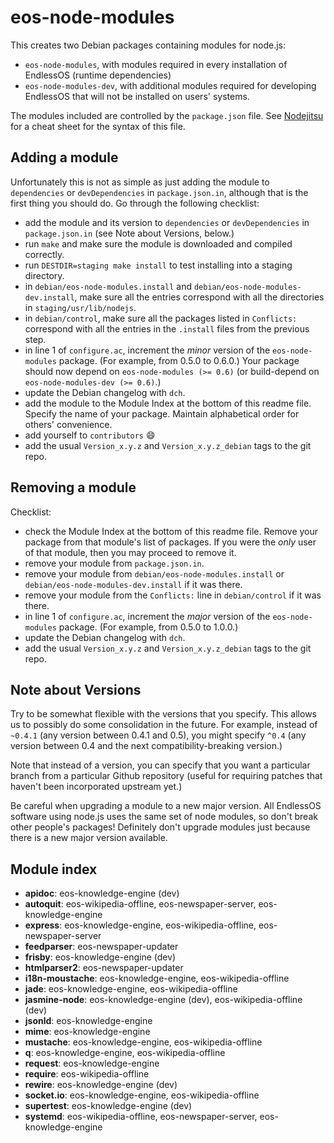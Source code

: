 eos-node-modules
================
This creates two Debian packages containing modules for node.js:

- `eos-node-modules`, with modules required in every installation of EndlessOS (runtime dependencies)
- `eos-node-modules-dev`, with additional modules required for developing EndlessOS that will not be installed on users' systems.

The modules included are controlled by the `package.json` file. See [Nodejitsu](http://package.json.nodejitsu.com/) for a cheat sheet for the syntax of this file.

Adding a module
---------------
Unfortunately this is not as simple as just adding the module to `dependencies` or `devDependencies` in `package.json.in`, although that is the first thing you should do.
Go through the following checklist:

- add the module and its version to `dependencies` or `devDependencies` in `package.json.in` (see Note about Versions, below.)
- run `make` and make sure the module is downloaded and compiled correctly.
- run `DESTDIR=staging make install` to test installing into a staging directory.
- in `debian/eos-node-modules.install` and `debian/eos-node-modules-dev.install`, make sure all the entries correspond with all the directories in `staging/usr/lib/nodejs`.
- in `debian/control`, make sure all the packages listed in `Conflicts:` correspond with all the entries in the `.install` files from the previous step.
- in line 1 of `configure.ac`, increment the *minor* version of the `eos-node-modules` package. (For example, from 0.5.0 to 0.6.0.) Your package should now depend on `eos-node-modules (>= 0.6)` (or build-depend on `eos-node-modules-dev (>= 0.6)`.)
- update the Debian changelog with `dch`.
- add the module to the Module Index at the bottom of this readme file. Specify the name of your package. Maintain alphabetical order for others' convenience.
- add yourself to `contributors` :smile:
- add the usual `Version_x.y.z` and `Version_x.y.z_debian` tags to the git repo.

Removing a module
-----------------
Checklist:

- check the Module Index at the bottom of this readme file. Remove your package from that module's list of packages. If you were the *only* user of that module, then you may proceed to remove it.
- remove your module from `package.json.in`.
- remove your module from `debian/eos-node-modules.install` or `debian/eos-node-modules-dev.install` if it was there.
- remove your module from the `Conflicts:` line in `debian/control` if it was there.
- in line 1 of `configure.ac`, increment the *major* version of the `eos-node-modules` package. (For example, from 0.5.0 to 1.0.0.)
- update the Debian changelog with `dch`.
- add the usual `Version_x.y.z` and `Version_x.y.z_debian` tags to the git repo.

Note about Versions
-------------------
Try to be somewhat flexible with the versions that you specify.
This allows us to possibly do some consolidation in the future.
For example, instead of `~0.4.1` (any version between 0.4.1 and 0.5), you might specify `^0.4` (any version between 0.4 and the next compatibility-breaking version.)

Note that instead of a version, you can specify that you want a particular branch from a particular Github repository (useful for requiring patches that haven't been incorporated upstream yet.)

Be careful when upgrading a module to a new major version.
All EndlessOS software using node.js uses the same set of node modules, so don't break other people's packages!
Definitely don't upgrade modules just because there is a new major version available.

Module index
------------
- **apidoc**: eos-knowledge-engine (dev)
- **autoquit**: eos-wikipedia-offline, eos-newspaper-server, eos-knowledge-engine
- **express**: eos-knowledge-engine, eos-wikipedia-offline, eos-newspaper-server
- **feedparser**: eos-newspaper-updater
- **frisby**: eos-knowledge-engine (dev)
- **htmlparser2**: eos-newspaper-updater
- **i18n-moustache**: eos-knowledge-engine, eos-wikipedia-offline
- **jade**: eos-knowledge-engine, eos-wikipedia-offline
- **jasmine-node**: eos-knowledge-engine (dev), eos-wikipedia-offline (dev)
- **jsonld**: eos-knowledge-engine
- **mime**: eos-knowledge-engine
- **mustache**: eos-knowledge-engine, eos-wikipedia-offline
- **q**: eos-knowledge-engine, eos-wikipedia-offline
- **request**: eos-knowledge-engine
- **require**: eos-wikipedia-offline
- **rewire**: eos-knowledge-engine (dev)
- **socket.io**: eos-knowledge-engine, eos-wikipedia-offline
- **supertest**: eos-knowledge-engine (dev)
- **systemd**: eos-wikipedia-offline, eos-newspaper-server, eos-knowledge-engine
